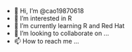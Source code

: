 - 👋 Hi, I’m @cao19870618
- 👀 I’m interested in R
- 🌱 I’m currently learning R and Red Hat
- 💞️ I’m looking to collaborate on ...
- 📫 How to reach me ...

<!---
cao19870618/cao19870618 is a ✨ special ✨ repository because its `README.md` (this file) appears on your GitHub profile.
You can click the Preview link to take a look at your changes.
--->
